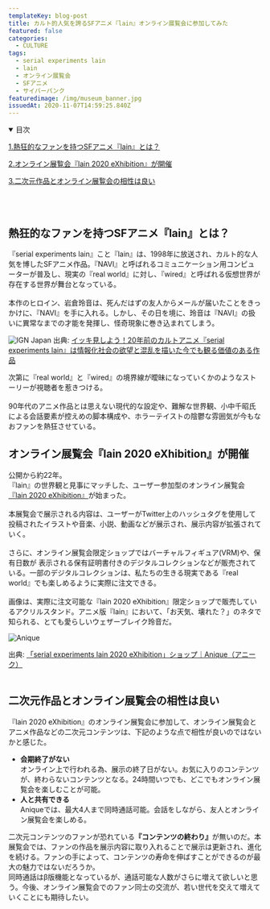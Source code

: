 ```yaml
---
templateKey: blog-post
title: カルト的人気を誇るSFアニメ『lain』オンライン展覧会に参加してみた
featured: false
categories:
  - CULTURE
tags:
  - serial experiments lain
  - lain
  - オンライン展覧会
  - SFアニメ
  - サイバーパンク
featuredimage: /img/museum_banner.jpg
issuedAt: 2020-11-07T14:59:25.840Z
---
```

<details open><summary>目次</summary>

[1.熱狂的なファンを持つSFアニメ『lain』とは？](#whats-lain)

[2.オンライン展覧会『lain 2020 eXhibition』が開催](#lain-eXhibition)

[3.二次元作品とオンライン展覧会の相性は良い](#online-eXhibition)

</details>

</br></br>

<div id="whats-lain">

## 熱狂的なファンを持つSFアニメ『lain』とは？

『serial experiments lain』こと『lain』は、1998年に放送され、カルト的な人気を博したSFアニメ作品。『NAVI』と呼ばれるコミュニケーション用コンピューターが普及し、現実の『real world』に対し、『wired』と呼ばれる仮想世界が存在する世界が舞台となっている。<br><br>
本作のヒロイン、岩倉玲音は、死んだはずの友人からメールが届いたことをきっかけに、『NAVI』を手に入れる。しかし、その日を境に、玲音は『NAVI』の扱いに異常なまでの才能を発揮し、怪奇現象に巻き込まれてしまう。<br>

![IGN Japan](/img/lain_anime.jpg "IGN Japan")
出典: [イッキ見しよう！20年前のカルトアニメ『serial experiments lain』は情報化社会の欲望と混乱を描いた今でも観る価値のある作品](https://jp.ign.com/binge-it/43168/feature/20serial-experiments-lain)

次第に『real world』と『wired』の境界線が曖昧になっていくかのようなストーリーが視聴者を惹きつける。<br><br>90年代のアニメ作品とは思えない現代的な設定や、難解な世界観、小中千昭氏による会話要素が控えめの脚本構成や、ホラーテイストの陰鬱な雰囲気が今もなおファンを熱狂させている。

</div>
<div id="#lain-eXhibition">

## オンライン展覧会『lain 2020 eXhibition』が開催

公開から約22年。<br>『lain』の世界観と見事にマッチした、ユーザー参加型のオンライン展覧会[『lain 2020 eXhibition』](https://lp.anique.jp/exhibition/lain2020/)が始まった。<br><br>
本展覧会で展示される内容は、ユーザーがTwitter上のハッシュタグを使用して投稿されたイラストや音楽、小説、動画などが展示され、展示内容が拡張されていく。<br><br>
さらに、オンライン展覧会限定ショップではバーチャルフィギュア(VRM)や、保有日数が
表示される保有証明書付きのデジタルコレクションなどが販売されている。一部のデジタルコレクションは、私たちの生きる現実である『real world』でも楽しめるように実際に注文できる。<br>
<br>
画像は、実際に注文可能な『lain 2020 eXhibition』限定ショップで販売しているアクリルスタンド。アニメ版『lain』において、「お天気、壊れた？」のネタで知られる、とても愛らしいウェザーブレイク玲音だ。

![Anique](/img/lain_stand.jpg "Anique")

出典: [「serial experiments lain 2020 eXhibition」ショップ｜Anique（アニーク）](https://lp.anique.jp/cp/lain02/)
<br><br>

</div>
<div id="#online-eXhibition">

## 二次元作品とオンライン展覧会の相性は良い

『lain 2020 eXhibition』のオンライン展覧会に参加して、オンライン展覧会とアニメ作品などの二次元コンテンツは、下記のような点で相性が良いのではないかと感じた。

* <b>会期終了がない</b> <br>
  オンライン上で行われる為、展示の終了日がない。お気に入りのコンテンツが、終わらないコンテンツとなる。24時間いつでも、どこでもオンライン展覧会を楽しむことが可能。
  <br>
* <b>人と共有できる</b> <br>
  Aniqueでは、最大4人まで同時通話可能。会話をしながら、友人とオンライン展覧会を楽しめる。<br>

二次元コンテンツのファンが恐れている<b>『コンテンツの終わり』</b>が無いのだ。本展覧会では、ファンの作品を展示内容に取り入れることで展示は更新され、進化を続ける。ファンの手によって、コンテンツの寿命を伸ばすことができるのが最大の魅力ではないだろうか。<br>
同時通話はβ版機能となっているが、通話可能な人数がさらに増えて欲しいと思う。今後、オンライン展覧会でのファン同士の交流が、若い世代を交えて増えていくことにも期待したい。

</div>